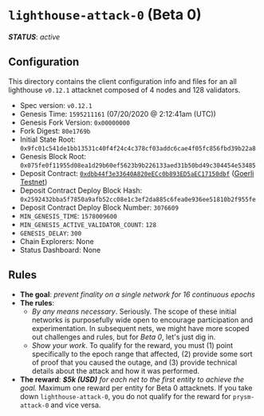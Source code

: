 # `lighthouse-attack-0` (Beta 0)

***STATUS***: _active_

## Configuration

This directory contains the client configuration info and files for an
all lighthouse `v0.12.1` attacknet composed of 4 nodes and 128 validators.

- Spec version: `v0.12.1`
- Genesis Time: `1595211161` (07/20/2020 @ 2:12:41am (UTC))
- Genesis Fork Version: `0x00000000`
- Fork Digest: `80e1769b`
- Initial State Root: `0x9fc01c541de1bb13531c40f4f24c4c378cf03addc6cae4f05fc856fbd39b22a8`
- Genesis Block Root: `0x075fe0f11955d08ea1d29b60ef5623b9b226133aed31b50bd49c304454e53485`
- Deposit Contract: [`0xdbb44f3e33640A820eECc0b893ED5aEC17150dbf`](https://goerli.etherscan.io/address/0xdbb44f3e33640A820eECc0b893ED5aEC17150dbf) ([Goerli Testnet](https://github.com/goerli/testnet))
- Deposit Contract Deploy Block Hash: `0x2592432bba5f7850a9afb52cc08e1c3ef2da885c6fea0e936ee51810b2f955fe`
- Deposit Contract Deploy Block Number: `3076609`
- `MIN_GENESIS_TIME`: `1578009600`
- `MIN_GENESIS_ACTIVE_VALIDATOR_COUNT`: `128`
- `GENESIS_DELAY`: `300`
- Chain Explorers: None
- Status Dashboard: None

## Rules

* **The goal**: _prevent finality on a single network for 16 continuous epochs_
* **The rules**:
    * _By any means necessary_. Seriously.
      The scope of these initial networks is purposefully wide open to encourage
      participation and experimentation. In subsequent nets, we might have more scoped out
      challenges and rules, but for _Beta 0_, let's just dig in.
    * _Show your work_. To qualify for the reward, you must (1) point specifically to the epoch range that affected,
      (2) provide some sort of proof that you caused the outage,
      and (3) provide technical details about the attack and how it was performed.
* **The reward**: _**$5k (USD)** for each net to the first entity to achieve the goal._
  Maximum one reward per entity for Beta 0 attacknets. If you take down `lighthouse-attack-0`,
  you do not qualify for the reward for `prysm-attack-0` and vice versa.